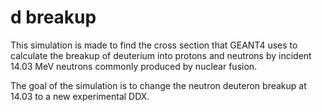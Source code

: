 # d breakup

This simulation is made to find the cross section that GEANT4 uses to calculate the breakup of deuterium into protons and neutrons by incident 14.03 MeV neutrons commonly produced by nuclear fusion.

The goal of the simulation is to change the neutron deuteron breakup at 14.03 to a new experimental DDX.
